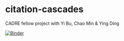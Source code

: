 # citation-cascades
CADRE fellow project with Yi Bu, Chao Min &amp; Ying Ding

[![Binder](http://52.191.170.48/badge_logo.svg)](http://52.191.170.48/v2/gh/iuni-cadre/Fellow2-citation-cascades.git/master)
